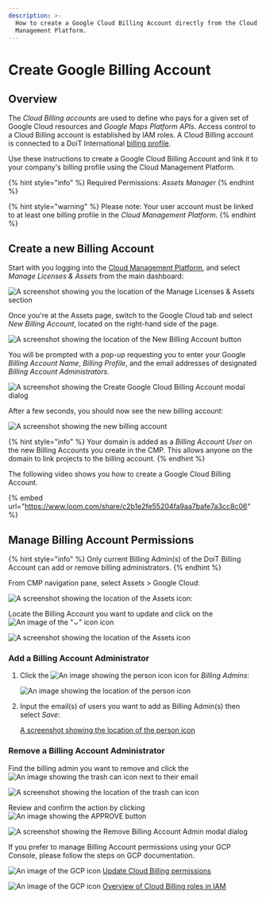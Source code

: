 ```yaml
---
description: >-
  How to create a Google Cloud Billing Account directly from the Cloud
  Management Platform.
---
```


# Create Google Billing Account

## Overview

The _Cloud Billing accounts_ are used to define who pays for a given set of Google Cloud resources and _Google Maps Platform APIs_. Access control to a Cloud Billing account is established by IAM roles. A Cloud Billing account is connected to a DoiT International [billing profile](../invoices-and-payments/setting-up-a-new-billing-profile.md).

Use these instructions to create a Google Cloud Billing Account and link it to your company's billing profile using the Cloud Management Platform.

{% hint style="info" %}
Required Permissions: _Assets Manager_
{% endhint %}

{% hint style="warning" %}
Please note: Your user account must be linked to at least one billing profile in the _Cloud Management Platform_.
{% endhint %}

## Create a new Billing Account

Start with you logging into the [Cloud Management Platform](https://app.doit-intl.com), and select _Manage Licenses & Assets_ from the main dashboard:

![A screenshot showing you the location of the Manage Licenses & Assets section](<../.gitbook/assets/transfer-projects (1).png>)

Once you're at the Assets page, switch to the Google Cloud tab and select _New Billing Account_, located on the right-hand side of the page.

![A screenshot showing the location of the New Billing Account button](<../.gitbook/assets/image (64) (1).png>)

You will be prompted with a pop-up requesting you to enter your Google _Billing Account Name_, _Billing Profile_, and the email addresses of designated _Billing Account Administrators_.

![A screenshot showing the Create Google Cloud Billing Account modal dialog](<../.gitbook/assets/image (118) (1).png>)

After a few seconds, you should now see the new billing account:

![A screenshot showing the new billing account](<../.gitbook/assets/image (81) (1).png>)

{% hint style="info" %}
Your domain is added as a _Billing Account User_ on the new Billing Accounts you create in the CMP. This allows anyone on the domain to link projects to the billing account.
{% endhint %}

The following video shows you how to create a Google Cloud Billing Account.

{% embed url="https://www.loom.com/share/c2b1e2fe55204fa9aa7bafe7a3cc8c06" %}

## Manage Billing Account Permissions

{% hint style="info" %}
Only current Billing Admin(s) of the DoiT Billing Account can add or remove billing administrators.
{% endhint %}

From CMP navigation pane, select Assets > Google Cloud:

![A screenshot showing the location of the Assets icon](<../.gitbook/assets/image (209).png>):

Locate the Billing Account you want to update and click on the ![An image of
the "⌄" icon](<../.gitbook/assets/image (225).png>) icon

![A screenshot showing the location of the Assets icon](<../.gitbook/assets/image (176).png>)

### Add a Billing Account Administrator

1. Click the ![An image showing the person icon](<../.gitbook/assets/image (233).png>) icon for _Billing Admins_:

   ![An image showing the location of the person icon](<../.gitbook/assets/image (217).png>)
2. Input the email(s) of users you want to add as Billing Admin(s) then select _Save_:

   [A screenshot showing the location of the person icon](https://github.com/doitintl/gitbook-cmp/blob/main/docs/.gitbook/assets/image%20\(98\).png)

### Remove a Billing Account Administrator

Find the billing admin you want to remove and click the ![An image showing the
trash can icon](<../.gitbook/assets/image (189).png>) next to their email

![A screenshot showing the location of the trash can icon](<../.gitbook/assets/image (198).png>)

Review and confirm the action by clicking ![An image showing the APPROVE button](<../.gitbook/assets/image (208).png>)

![A screenshot showing the Remove Billing Account Admin modal dialog](<../.gitbook/assets/image (165).png>)

If you prefer to manage Billing Account permissions using your GCP Console, please follow the steps on GCP documentation.

![An image of the GCP icon](<../.gitbook/assets/image (206).png>) [Update Cloud Billing permissions](https://cloud.google.com/billing/docs/how-to/billing-access#update-cloud-billing-permissions)

![An image of the GCP icon](<../.gitbook/assets/image (206).png>) [Overview of Cloud Billing roles in IAM](https://cloud.google.com/billing/docs/how-to/billing-access#overview-of-cloud-billing-roles-in-cloud-iam)

